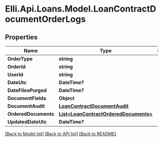 # Elli.Api.Loans.Model.LoanContractDocumentOrderLogs
## Properties

Name | Type | Description | Notes
------------ | ------------- | ------------- | -------------
**OrderType** | **string** |  | [optional] 
**OrderId** | **string** |  | [optional] 
**UserId** | **string** |  | [optional] 
**DateUtc** | **DateTime?** |  | [optional] 
**DateFilesPurged** | **DateTime?** |  | [optional] 
**DocumentFields** | **Object** |  | [optional] 
**DocumentAudit** | [**LoanContractDocumentAudit**](LoanContractDocumentAudit.md) |  | [optional] 
**OrderedDocuments** | [**List&lt;LoanContractOrderedDocuments&gt;**](LoanContractOrderedDocuments.md) |  | [optional] 
**UpdatedDateUtc** | **DateTime?** |  | [optional] 

[[Back to Model list]](../README.md#documentation-for-models) [[Back to API list]](../README.md#documentation-for-api-endpoints) [[Back to README]](../README.md)

